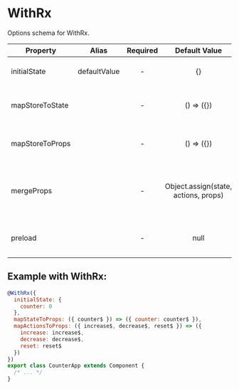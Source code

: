 # WithRx

Options schema for WithRx.

| Property        | Alias        | Required |            Default Value             | Description                                                 |
| --------------- | ------------ | :------: | :----------------------------------: | ----------------------------------------------------------- |
| initialState    | defaultValue |    -     |                  {}                  | The default value of the stream                             |
| mapStoreToState |              |    -     |              () => ({})              | Inject the store value into HOC state                       |
| mapStoreToProps |              |    -     |              () => ({})              | Bind store's actions to component props                     |
| mergeProps      |              |    -     | Object.assign(state, actions, props) | Merge the store state, actions and component props together |
| preload         |              |    -     |                 null                 | Preload the component with render prop                      |

## Example with WithRx:

```jsx
@WithRx({
  initialState: {
    counter: 0
  },
  mapStateToProps: ({ counter$ }) => ({ counter: counter$ }),
  mapActionsToProps: ({ increase$, decrease$, reset$ }) => ({
    increase: increase$,
    decrease: decrease$,
    reset: reset$
  })
})
export class CounterApp extends Component {
  /* ... */
}
```
